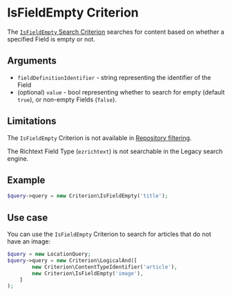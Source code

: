 # IsFieldEmpty Criterion

The [`IsFieldEmpty` Search Criterion](https://github.com/ibexa/core/blob/main/src/contracts/Repository/Values/Content/Query/Criterion/IsFieldEmpty.php)
searches for content based on whether a specified Field is empty or not.

## Arguments

- `fieldDefinitionIdentifier` - string representing the identifier of the Field
- (optional) `value` - bool representing whether to search for empty (default `true`),
or non-empty Fields (`false`).

## Limitations

The `IsFieldEmpty` Criterion is not available in [Repository filtering](../../../api/public_php_api_search.md#repository-filtering).

The Richtext Field Type (`ezrichtext`) is not searchable in the Legacy search engine.

## Example

``` php
$query->query = new Criterion\IsFieldEmpty('title');
```

## Use case

You can use the `IsFieldEmpty` Criterion to search for articles that do not have an image:

``` php hl_lines="4"
$query = new LocationQuery;
$query->query = new Criterion\LogicalAnd([
        new Criterion\ContentTypeIdentifier('article'),
        new Criterion\IsFieldEmpty('image'),
    ]
);
```
